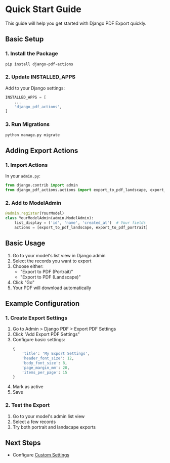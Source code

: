 # Quick Start Guide

This guide will help you get started with Django PDF Export quickly.

## Basic Setup

### 1. Install the Package

```bash
pip install django-pdf-actions
```

### 2. Update INSTALLED_APPS

Add to your Django settings:

```python
INSTALLED_APPS = [
    ...
    'django_pdf_actions',
]
```

### 3. Run Migrations

```bash
python manage.py migrate
```

## Adding Export Actions

### 1. Import Actions

In your `admin.py`:

```python
from django.contrib import admin
from django_pdf_actions.actions import export_to_pdf_landscape, export_to_pdf_portrait
```

### 2. Add to ModelAdmin

```python
@admin.register(YourModel)
class YourModelAdmin(admin.ModelAdmin):
    list_display = ('id', 'name', 'created_at')  # Your fields
    actions = [export_to_pdf_landscape, export_to_pdf_portrait]
```

## Basic Usage

1. Go to your model's list view in Django admin
2. Select the records you want to export
3. Choose either:
   - "Export to PDF (Portrait)"
   - "Export to PDF (Landscape)"
4. Click "Go"
5. Your PDF will download automatically

## Example Configuration

### 1. Create Export Settings

1. Go to Admin > Django PDF > Export PDF Settings
2. Click "Add Export PDF Settings"
3. Configure basic settings:
   ```python
   {
       'title': 'My Export Settings',
       'header_font_size': 12,
       'body_font_size': 8,
       'page_margin_mm': 20,
       'items_per_page': 15
   }
   ```
4. Mark as active
5. Save

### 2. Test the Export

1. Go to your model's admin list view
2. Select a few records
3. Try both portrait and landscape exports

## Next Steps

- Configure [Custom Settings](settings.md) 